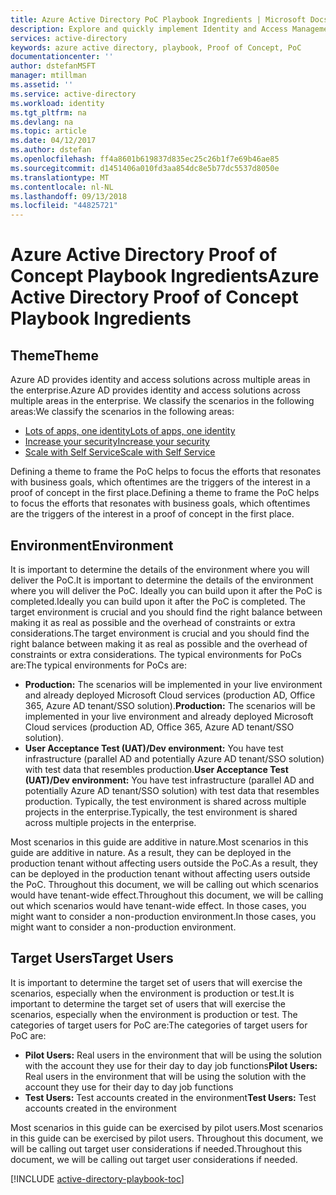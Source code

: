 ```yaml
---
title: Azure Active Directory PoC Playbook Ingredients | Microsoft Docs
description: Explore and quickly implement Identity and Access Management scenarios
services: active-directory
keywords: azure active directory, playbook, Proof of Concept, PoC
documentationcenter: ''
author: dstefanMSFT
manager: mtillman
ms.assetid: ''
ms.service: active-directory
ms.workload: identity
ms.tgt_pltfrm: na
ms.devlang: na
ms.topic: article
ms.date: 04/12/2017
ms.author: dstefan
ms.openlocfilehash: ff4a8601b619837d835ec25c26b1f7e69b46ae85
ms.sourcegitcommit: d1451406a010fd3aa854dc8e5b77dc5537d8050e
ms.translationtype: MT
ms.contentlocale: nl-NL
ms.lasthandoff: 09/13/2018
ms.locfileid: "44825721"
---
```

# <a name="azure-active-directory-proof-of-concept-playbook-ingredients"></a><span data-ttu-id="980de-104">Azure Active Directory Proof of Concept Playbook Ingredients</span><span class="sxs-lookup"><span data-stu-id="980de-104">Azure Active Directory Proof of Concept Playbook Ingredients</span></span> 

## <a name="theme"></a><span data-ttu-id="980de-105">Theme</span><span class="sxs-lookup"><span data-stu-id="980de-105">Theme</span></span>
<span data-ttu-id="980de-106">Azure AD provides identity and access solutions across multiple areas in the enterprise.</span><span class="sxs-lookup"><span data-stu-id="980de-106">Azure AD provides identity and access solutions across multiple areas in the enterprise.</span></span> <span data-ttu-id="980de-107">We classify the scenarios in the following areas:</span><span class="sxs-lookup"><span data-stu-id="980de-107">We classify the scenarios in the following areas:</span></span> 

* [<span data-ttu-id="980de-108">Lots of apps, one identity</span><span class="sxs-lookup"><span data-stu-id="980de-108">Lots of apps, one identity</span></span>](active-directory-playbook-implementation.md#theme---lots-of-apps-one-identity) 
* [<span data-ttu-id="980de-109">Increase your security</span><span class="sxs-lookup"><span data-stu-id="980de-109">Increase your security</span></span>](active-directory-playbook-implementation.md#theme---increase-your-security) 
* [<span data-ttu-id="980de-110">Scale with Self Service</span><span class="sxs-lookup"><span data-stu-id="980de-110">Scale with Self Service</span></span>](active-directory-playbook-implementation.md#theme---scale-with-self-service) 

<span data-ttu-id="980de-111">Defining a theme to frame the PoC helps to focus the efforts that resonates with business goals, which oftentimes are the triggers of the interest in a proof of concept in the first place.</span><span class="sxs-lookup"><span data-stu-id="980de-111">Defining a theme to frame the PoC helps to focus the efforts that resonates with business goals, which oftentimes are the triggers of the interest in a proof of concept in the first place.</span></span> 

## <a name="environment"></a><span data-ttu-id="980de-112">Environment</span><span class="sxs-lookup"><span data-stu-id="980de-112">Environment</span></span>

<span data-ttu-id="980de-113">It is important to determine the details of the environment where you will deliver the PoC.</span><span class="sxs-lookup"><span data-stu-id="980de-113">It is important to determine the details of the environment where you will deliver the PoC.</span></span> <span data-ttu-id="980de-114">Ideally you can build upon it after the PoC is completed.</span><span class="sxs-lookup"><span data-stu-id="980de-114">Ideally you can build upon it after the PoC is completed.</span></span> <span data-ttu-id="980de-115">The target environment is crucial and you should find the right balance between making it as real as possible and the overhead of constraints or extra considerations.</span><span class="sxs-lookup"><span data-stu-id="980de-115">The target environment is crucial and you should find the right balance between making it as real as possible and the overhead of constraints or extra considerations.</span></span> <span data-ttu-id="980de-116">The typical environments for PoCs are:</span><span class="sxs-lookup"><span data-stu-id="980de-116">The typical environments for PoCs are:</span></span>
* <span data-ttu-id="980de-117">**Production:** The scenarios will be implemented in your live environment and already deployed Microsoft Cloud services (production AD, Office 365, Azure AD tenant/SSO solution).</span><span class="sxs-lookup"><span data-stu-id="980de-117">**Production:** The scenarios will be implemented in your live environment and already deployed Microsoft Cloud services (production AD, Office 365, Azure AD tenant/SSO solution).</span></span> 
* <span data-ttu-id="980de-118">**User Acceptance Test (UAT)/Dev environment:** You have test infrastructure (parallel AD and potentially Azure AD tenant/SSO solution) with test data that resembles production.</span><span class="sxs-lookup"><span data-stu-id="980de-118">**User Acceptance Test (UAT)/Dev environment:** You have test infrastructure (parallel AD and potentially Azure AD tenant/SSO solution) with test data that resembles production.</span></span> <span data-ttu-id="980de-119">Typically, the test environment is shared across multiple projects in the enterprise.</span><span class="sxs-lookup"><span data-stu-id="980de-119">Typically, the test environment is shared across multiple projects in the enterprise.</span></span>

<span data-ttu-id="980de-120">Most scenarios in this guide are additive in nature.</span><span class="sxs-lookup"><span data-stu-id="980de-120">Most scenarios in this guide are additive in nature.</span></span> <span data-ttu-id="980de-121">As a result, they can be deployed in the production tenant without affecting users outside the PoC.</span><span class="sxs-lookup"><span data-stu-id="980de-121">As a result, they can be deployed in the production tenant without affecting users outside the PoC.</span></span> <span data-ttu-id="980de-122">Throughout this document, we will be calling out which scenarios would have tenant-wide effect.</span><span class="sxs-lookup"><span data-stu-id="980de-122">Throughout this document, we will be calling out which scenarios would have tenant-wide effect.</span></span> <span data-ttu-id="980de-123">In those cases, you might want to consider a non-production environment.</span><span class="sxs-lookup"><span data-stu-id="980de-123">In those cases, you might want to consider a non-production environment.</span></span> 


## <a name="target-users"></a><span data-ttu-id="980de-124">Target Users</span><span class="sxs-lookup"><span data-stu-id="980de-124">Target Users</span></span>

<span data-ttu-id="980de-125">It is important to determine the target set of users that will exercise the scenarios, especially when the environment is production or test.</span><span class="sxs-lookup"><span data-stu-id="980de-125">It is important to determine the target set of users that will exercise the scenarios, especially when the environment is production or test.</span></span> <span data-ttu-id="980de-126">The categories of target users for PoC are:</span><span class="sxs-lookup"><span data-stu-id="980de-126">The categories of target users for PoC are:</span></span>
* <span data-ttu-id="980de-127">**Pilot Users:** Real users in the environment that will be using the solution with the account they use for their day to day job functions</span><span class="sxs-lookup"><span data-stu-id="980de-127">**Pilot Users:** Real users in the environment that will be using the solution with the account they use for their day to day job functions</span></span>
* <span data-ttu-id="980de-128">**Test Users:** Test accounts created in the environment</span><span class="sxs-lookup"><span data-stu-id="980de-128">**Test Users:** Test accounts created in the environment</span></span> 

<span data-ttu-id="980de-129">Most scenarios in this guide can be exercised by pilot users.</span><span class="sxs-lookup"><span data-stu-id="980de-129">Most scenarios in this guide can be exercised by pilot users.</span></span> <span data-ttu-id="980de-130">Throughout this document, we will be calling out target user considerations if needed.</span><span class="sxs-lookup"><span data-stu-id="980de-130">Throughout this document, we will be calling out target user considerations if needed.</span></span>


[!INCLUDE [active-directory-playbook-toc](../../includes/active-directory-playbook-steps.md)]